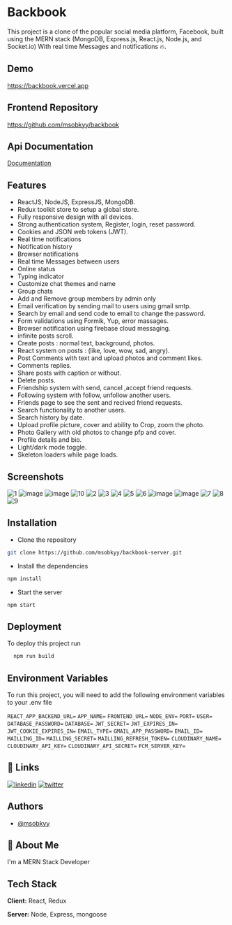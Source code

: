
# Backbook

This project is a clone of the popular social media platform, Facebook, built using the MERN stack (MongoDB, Express.js, React.js, Node.js, and Socket.io) With real time Messages and notifications 🔥.

## Demo
https://backbook.vercel.app

## Frontend Repository
https://github.com/msobkyy/backbook

## Api Documentation
[Documentation](https://documenter.getpostman.com/view/17180740/2s8Z73yrAk) 

## Features

- ReactJS, NodeJS, ExpressJS, MongoDB.
- Redux toolkit store to setup a global store.
- Fully responsive design with all devices.
- Strong authentication system, Register, login, reset password.
- Cookies and JSON web tokens (JWT).
- Real time notifications
- Notification history
- Browser notifications
- Real time Messages between users
- Online status
- Typing indicator
- Customize chat themes and name
- Group chats
- Add and Remove group members by admin only
- Email verification by sending mail to users using gmail smtp.
- Search by email and send code to email to change the password.
- Form validations using Formik, Yup, error massages.
- Browser notification using firebase cloud messaging.
- infinite posts scroll.
- Create posts : normal text, background, photos.
- React system on posts : (like, love, wow, sad, angry).
- Post Comments with text and upload photos and comment likes.
- Comments replies.
- Share posts with caption or without.
- Delete posts.
- Friendship system with send, cancel ,accept friend requests.
- Following system with follow, unfollow another users.
- Friends page to see the sent and recived friend requests.
- Search functionality to another users.
- Search history by date.
- Upload profile picture, cover and ability to Crop, zoom the photo.
- Photo Gallery with old photos to change pfp and cover.
- Profile details and bio.
- Light/dark mode toggle.
- Skeleton loaders while page loads.


## Screenshots

![1](https://user-images.githubusercontent.com/106025042/212144889-bb0c3c7d-9cc4-47d1-9e1e-eebc450260c7.jpg)
![image](https://user-images.githubusercontent.com/106025042/217658057-7482c301-9664-4ddd-a2fa-5a43f97b046b.png)
![image](https://user-images.githubusercontent.com/106025042/217658237-c4cc4968-6b8b-497c-a4d5-aed97f4618fa.png)
![10](https://user-images.githubusercontent.com/106025042/212144999-8401717b-da64-4c78-ba13-840fb1b95208.jpg)
![2](https://user-images.githubusercontent.com/106025042/212144922-bb1a4a51-f90e-40a3-8706-122dcaff0787.jpg)
![3](https://user-images.githubusercontent.com/106025042/212144933-2e66373b-7b37-4637-a682-ceedfa5465e9.jpg)
![4](https://user-images.githubusercontent.com/106025042/212144945-bc058a01-7053-4781-be9f-e7e99396e49e.jpg)
![5](https://user-images.githubusercontent.com/106025042/212144951-0364c9d0-2a2f-489f-afed-b08279c4ba46.jpg)
![6](https://user-images.githubusercontent.com/106025042/212144954-39fb37bb-adf8-4965-a0aa-5c0e0031de0a.jpg)
![image](https://user-images.githubusercontent.com/106025042/217658918-7284da57-6322-4688-9400-d110915ed64c.png)
![image](https://user-images.githubusercontent.com/106025042/217660140-36bb174c-4ce0-457a-aabe-57a061599a47.png)
![7](https://user-images.githubusercontent.com/106025042/212144971-a031039c-dc59-465a-9659-c10aeb8e8ce0.jpg)
![8](https://user-images.githubusercontent.com/106025042/212144976-47ed76c2-1d39-4aeb-a15b-b09f8da544b4.jpg)
![9](https://user-images.githubusercontent.com/106025042/212144988-5c55041a-9fbd-41df-a2f4-96cc9d45168c.jpg)

## Installation

- Clone the repository

```bash
git clone https://github.com/msobkyy/backbook-server.git
```

- Install the dependencies

```bash
npm install
```

- Start the server

```bash
npm start
```



## Deployment

To deploy this project run

```bash
  npm run build
```

## Environment Variables

To run this project, you will need to add the following environment variables to your .env file

`REACT_APP_BACKEND_URL=`
`APP_NAME=`
`FRONTEND_URL=`
`NODE_ENV=`
`PORT=`
`USER=`
`DATABASE_PASSWORD=`
`DATABASE=`
`JWT_SECRET=`
`JWT_EXPIRES_IN=`
`JWT_COOKIE_EXPIRES_IN=`
`EMAIL_TYPE=`
`GMAIL_APP_PASSWORD=`
`EMAIL_ID=`
`MAILLING_ID=`
`MAILLING_SECRET=`
`MAILLING_REFRESH_TOKEN=`
`CLOUDINARY_NAME=`
`CLOUDINARY_API_KEY=`
`CLOUDINARY_API_SECRET=`
`FCM_SERVER_KEY=`


## 🔗 Links
[![linkedin](https://img.shields.io/badge/linkedin-0A66C2?style=for-the-badge&logo=linkedin&logoColor=white)](https://www.linkedin.com/in/msobkyy/)
[![twitter](https://img.shields.io/badge/twitter-1DA1F2?style=for-the-badge&logo=twitter&logoColor=white)](https://twitter.com/vsobky)


## Authors

- [@msobkyy](https://www.github.com/msobkyy)


## 🚀 About Me
I'm a MERN Stack Developer



## Tech Stack

**Client:** React, Redux

**Server:** Node, Express, mongoose


